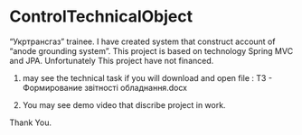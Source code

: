 # ControlTechnicalObject
“Укртрансгаз” trainee. I have created system that construct account of “anode grounding system”. 
This project is based on technology Spring MVC and JPA. Unfortunately This project have not financed.


1. may see the technical task if you will download and open file : ТЗ - Формирование звітності обладнання.docx

2. You may see demo video that discribe project in work.

Thank You.
